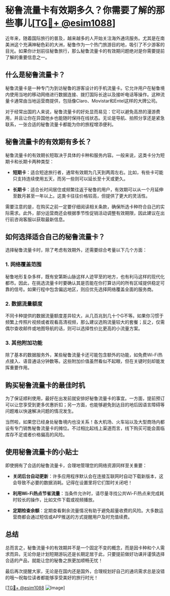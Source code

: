 # 秘鲁流量卡有效期多久？你需要了解的那些事儿[[TG💪+ @esim1088](https://t.me/s/esim1088)]

近年来，随着国际旅行的普及，越来越多的人开始关注海外通讯服务。尤其是在南美洲这个充满神秘色彩的大洲，秘鲁作为一个热门旅游目的地，吸引了不少游客的目光。如果你计划前往秘鲁旅行，那么秘鲁流量卡的有效期问题绝对是你需要提前了解的重要信息之一。

## 什么是秘鲁流量卡？

秘鲁流量卡是一种专门为到访秘鲁的游客设计的手机流量卡。它允许用户在秘鲁境内使用当地的移动网络进行数据连接、拨打国际长途以及接听电话等操作。这种流量卡通常由当地运营商提供，包括像Claro、Movistar和Entel这样的大牌公司。

对于经常出国的人来说，秘鲁流量卡的好处显而易见：它可以避免高昂的漫游费用，并且让你在异国他乡也能随时保持在线状态。无论是导航、拍照分享还是紧急联系，一张合适的秘鲁流量卡都能为你的旅程增添便利。

## 秘鲁流量卡的有效期有多长？

秘鲁流量卡的有效期长短取决于具体的卡种和服务内容。一般来说，这类卡分为短期卡和长期卡两种类型：

- **短期卡**：适合短途旅行者，通常有效期为几天到两周左右。比如，有些卡可能只支持连续使用五天，而另一些则可以延长至十天或更久。
  
- **长期卡**：适合长时间居住或频繁往返于秘鲁的用户，有效期可以从一个月延伸至数月甚至一年以上。这类卡往往价格较高，但提供了更大的灵活性。

需要注意的是，在购买之前一定要仔细阅读相关条款，确保所选卡种符合自己的实际需求。此外，部分运营商还会根据季节性促销活动调整有效期限，因此建议在出行前咨询客服以获取最新信息。

## 如何选择适合自己的秘鲁流量卡？

选择秘鲁流量卡时，除了考虑有效期外，还需要综合考量以下几个方面：

### 1. 网络覆盖范围

秘鲁地形复杂多样，既有安第斯山脉这样人迹罕至的地方，也有利马这样的现代化都市。因此，在挑选流量卡时要确认其是否能在你打算访问的所有区域提供稳定可靠的信号。如果行程中包含偏远地区，则应优先选择网络覆盖全面的服务商。

### 2. 数据流量额度

不同卡种提供的数据流量额度差异较大，从几百兆到几十个G不等。如果你习惯于频繁上传照片视频或者观看高清视频，那么建议选购流量较大的套餐；反之，仅需偶尔查收邮件或地图导航的话，则可以选择性价比更高的小流量方案。

### 3. 其他附加功能

除了基本的数据服务外，某些秘鲁流量卡还可能包含额外的功能，如免费Wi-Fi热点接入、语音通话分钟数等。这些附加价值虽然看似不起眼，但在关键时刻却能发挥重要作用。

## 购买秘鲁流量卡的最佳时机

为了保证顺利使用，最好在出发前就安排好秘鲁流量卡的事宜。一方面，提前预订可以让您享受到更多优惠折扣；另一方面，也能够避免到达目的地后因语言障碍等问题难以快速解决问题的情况发生。

当然啦，如果您已经身处秘鲁境内也没关系！各大机场、火车站以及大型商场内都设有专门销售秘鲁流量卡的摊位。不过相比起线上渠道而言，线下购买可能会面临库存不足或者价格偏高的风险。

## 使用秘鲁流量卡的小贴士

即使拥有了合适的秘鲁流量卡，合理地管理您的网络资源同样至关重要：

- **关闭后台自动更新**：许多应用程序默认会在连接互联网时自动下载新版本，这会导致不必要的数据消耗。记得在设置里将它们暂时关闭吧！

- **利用Wi-Fi热点节省流量**：当条件允许时，请尽量寻找公共Wi-Fi热点来完成耗时较长的操作，比如文件下载或视频播放。

- **定期检查余额**：定期查看剩余流量情况有助于避免超量收费的风险。大多数运营商都会通过短信或APP推送的方式提醒用户及时充值续费。

## 总结

总而言之，秘鲁流量卡的有效期并不是一个固定不变的概念，而是因卡种和个人需求而异。无论你是计划短期游玩还是长期定居于此，只要提前做好功课并谨慎选择合适的产品，就能让您的秘鲁之旅更加顺畅无忧！

最后再次提醒大家，无论是在国内还是国外，合理规划好自己的通讯需求总是没错的哦～祝每位读者都能够享受美好的旅行时光！

[[TG💪+ @esim1088](https://t.me/s/esim1088) ![Image](https://i.postimg.cc/4NQfJmqS/Snipaste-2025-05-13-00-14-12.png)]